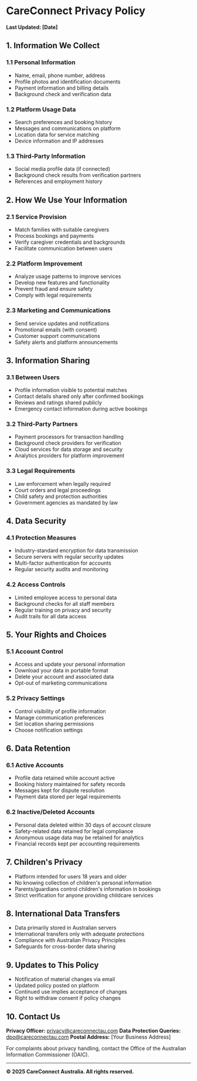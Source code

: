 # CareConnect Privacy Policy

**Last Updated: [Date]**

## 1. Information We Collect

### 1.1 Personal Information
- Name, email, phone number, address
- Profile photos and identification documents
- Payment information and billing details
- Background check and verification data

### 1.2 Platform Usage Data
- Search preferences and booking history
- Messages and communications on platform
- Location data for service matching
- Device information and IP addresses

### 1.3 Third-Party Information
- Social media profile data (if connected)
- Background check results from verification partners
- References and employment history

## 2. How We Use Your Information

### 2.1 Service Provision
- Match families with suitable caregivers
- Process bookings and payments
- Verify caregiver credentials and backgrounds
- Facilitate communication between users

### 2.2 Platform Improvement
- Analyze usage patterns to improve services
- Develop new features and functionality
- Prevent fraud and ensure safety
- Comply with legal requirements

### 2.3 Marketing and Communications
- Send service updates and notifications
- Promotional emails (with consent)
- Customer support communications
- Safety alerts and platform announcements

## 3. Information Sharing

### 3.1 Between Users
- Profile information visible to potential matches
- Contact details shared only after confirmed bookings
- Reviews and ratings shared publicly
- Emergency contact information during active bookings

### 3.2 Third-Party Partners
- Payment processors for transaction handling
- Background check providers for verification
- Cloud services for data storage and security
- Analytics providers for platform improvement

### 3.3 Legal Requirements
- Law enforcement when legally required
- Court orders and legal proceedings
- Child safety and protection authorities
- Government agencies as mandated by law

## 4. Data Security

### 4.1 Protection Measures
- Industry-standard encryption for data transmission
- Secure servers with regular security updates
- Multi-factor authentication for accounts
- Regular security audits and monitoring

### 4.2 Access Controls
- Limited employee access to personal data
- Background checks for all staff members
- Regular training on privacy and security
- Audit trails for all data access

## 5. Your Rights and Choices

### 5.1 Account Control
- Access and update your personal information
- Download your data in portable format
- Delete your account and associated data
- Opt-out of marketing communications

### 5.2 Privacy Settings
- Control visibility of profile information
- Manage communication preferences
- Set location sharing permissions
- Choose notification settings

## 6. Data Retention

### 6.1 Active Accounts
- Profile data retained while account active
- Booking history maintained for safety records
- Messages kept for dispute resolution
- Payment data stored per legal requirements

### 6.2 Inactive/Deleted Accounts
- Personal data deleted within 30 days of account closure
- Safety-related data retained for legal compliance
- Anonymous usage data may be retained for analytics
- Financial records kept per accounting requirements

## 7. Children's Privacy

- Platform intended for users 18 years and older
- No knowing collection of children's personal information
- Parents/guardians control children's information in bookings
- Strict verification for anyone providing childcare services

## 8. International Data Transfers

- Data primarily stored in Australian servers
- International transfers only with adequate protections
- Compliance with Australian Privacy Principles
- Safeguards for cross-border data sharing

## 9. Updates to This Policy

- Notification of material changes via email
- Updated policy posted on platform
- Continued use implies acceptance of changes
- Right to withdraw consent if policy changes

## 10. Contact Us

**Privacy Officer:** privacy@careconnectau.com
**Data Protection Queries:** dpo@careconnectau.com
**Postal Address:** [Your Business Address]

For complaints about privacy handling, contact the Office of the Australian Information Commissioner (OAIC).

---

**© 2025 CareConnect Australia. All rights reserved.**